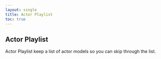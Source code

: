 ```yaml
---
layout: single
title: Actor Playlist
toc: true
---
```


## Actor Playlist
Actor Playlist keep a list of actor models so you can skip through the list.